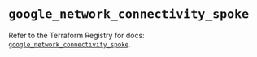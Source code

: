 # `google_network_connectivity_spoke`

Refer to the Terraform Registry for docs: [`google_network_connectivity_spoke`](https://registry.terraform.io/providers/hashicorp/google/6.39.0/docs/resources/network_connectivity_spoke).
